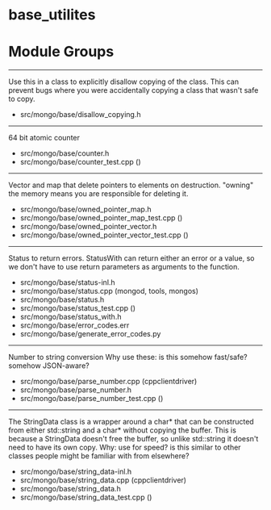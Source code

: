 # base\_utilites

# Module Groups

-------------

Use this in a class to explicitly disallow copying of the class. This can prevent bugs where you  were accidentally copying a class that wasn't safe to copy.

- src/mongo/base/disallow\_copying.h

-------------

64 bit atomic counter

- src/mongo/base/counter.h
- src/mongo/base/counter\_test.cpp   ()

-------------

Vector and map that delete pointers to elements on destruction. "owning" the memory means you are  responsible for deleting it.

- src/mongo/base/owned\_pointer\_map.h
- src/mongo/base/owned\_pointer\_map\_test.cpp   ()
- src/mongo/base/owned\_pointer\_vector.h
- src/mongo/base/owned\_pointer\_vector\_test.cpp   ()

-------------

Status to return errors. StatusWith can return either an error or a value, so we don't have to  use return parameters as arguments to the function.

- src/mongo/base/status-inl.h
- src/mongo/base/status.cpp   (mongod, tools, mongos)
- src/mongo/base/status.h
- src/mongo/base/status\_test.cpp   ()
- src/mongo/base/status\_with.h
- src/mongo/base/error\_codes.err
- src/mongo/base/generate\_error\_codes.py

-------------

Number to string conversion   Why use these: is this somehow fast/safe? somehow JSON-aware?

- src/mongo/base/parse\_number.cpp   (cppclientdriver)
- src/mongo/base/parse\_number.h
- src/mongo/base/parse\_number\_test.cpp   ()

-------------

The StringData class is a wrapper around a char* that can be constructed from either std::string  and a char* without copying the buffer. This is because a StringData doesn't free the buffer, so  unlike std::string it doesn't need to have its own copy.   Why: use for speed? is this similar to other classes people might be   familiar with from elsewhere?

- src/mongo/base/string\_data-inl.h
- src/mongo/base/string\_data.cpp   (cppclientdriver)
- src/mongo/base/string\_data.h
- src/mongo/base/string\_data\_test.cpp   ()
